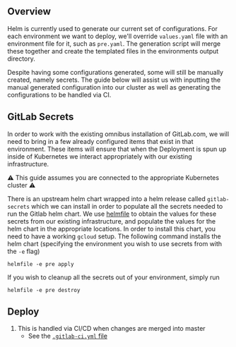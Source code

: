 ## Overview

Helm is currently used to generate our current set of configurations.  For each
environment we want to deploy, we'll override `values.yaml` file with an
environment file for it, such as `pre.yaml`.  The generation script will merge
these together and create the templated files in the environments output
directory.

Despite having some configurations generated, some will still be manually
created, namely secrets. The guide below will assist us with inputting the
manual generated configuration into our cluster as well as generating the
configurations to be handled via CI.

## GitLab Secrets

In order to work with the existing omnibus installation of GitLab.com, we will
need to bring in a few already configured items that exist in that environment.
These items will ensure that when the Deployment is spun up inside of Kubernetes
we interact appropriately with our existing infrastructure.

:warning: This guide assumes you are connected to the appropriate Kubernetes
cluster :warning:

There is an upstream helm chart wrapped into a helm release 
called `gitlab-secrets` which we can install in order to populate all the secrets
needed to run the Gitlab helm chart. We use [helmfile](https://github.com/roboll/helmfile)
to obtain the values for these secrets from our existing infrastructure, and populate
the values for the helm chart in the appropriate locations. In order to install
this chart, you need to have a working `gcloud` setup. The following command
installs the helm chart (specifying the environment you wish to use secrets
from with the `-e` flag)

```
helmfile -e pre apply
```

If you wish to cleanup all the secrets out of your environment, simply run

```
helmfile -e pre destroy
```

## Deploy

1. This is handled via CI/CD when changes are merged into master
    * See the [`.gitlab-ci.yml` file](../.gitlab-ci.yml)
